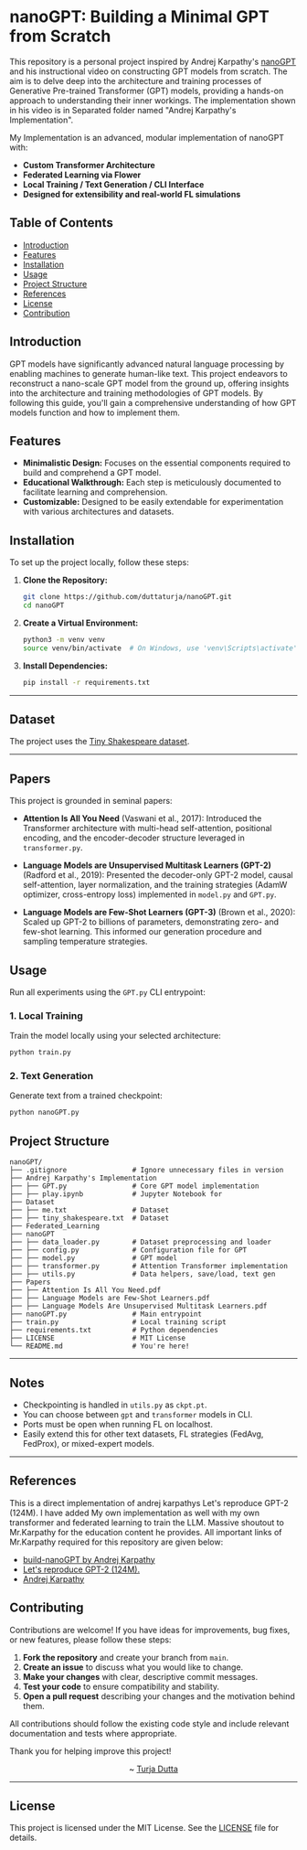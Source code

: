 # nanoGPT: Building a Minimal GPT from Scratch

This repository is a personal project inspired by Andrej Karpathy's [nanoGPT](https://github.com/karpathy/build-nanoGPT) and his instructional video on constructing GPT models from scratch. The aim is to delve deep into the architecture and training processes of Generative Pre-trained Transformer (GPT) models, providing a hands-on approach to understanding their inner workings. The implementation shown in his video is in Separated folder named "Andrej Karpathy's Implementation".

My Implementation is an advanced, modular implementation of nanoGPT with:
- **Custom Transformer Architecture** 
- **Federated Learning via Flower**
- **Local Training / Text Generation / CLI Interface**
- **Designed for extensibility and real-world FL simulations**

## Table of Contents

- [Introduction](#introduction)
- [Features](#features)
- [Installation](#installation)
- [Usage](#usage)
- [Project Structure](#project-structure)
- [References](#references)
- [License](#license)
- [Contribution](#contributing)

##  Introduction

GPT models have significantly advanced natural language processing by enabling machines to generate human-like text. This project endeavors to reconstruct a nano-scale GPT model from the ground up, offering insights into the architecture and training methodologies of GPT models. By following this guide, you'll gain a comprehensive understanding of how GPT models function and how to implement them.

## Features

- **Minimalistic Design:** Focuses on the essential components required to build and comprehend a GPT model.
- **Educational Walkthrough:** Each step is meticulously documented to facilitate learning and comprehension.
- **Customizable:** Designed to be easily extendable for experimentation with various architectures and datasets.

## Installation

To set up the project locally, follow these steps:

1. **Clone the Repository:**

   ```bash
   git clone https://github.com/duttaturja/nanoGPT.git
   cd nanoGPT
   ```

2. **Create a Virtual Environment:**

   ```bash
   python3 -m venv venv
   source venv/bin/activate  # On Windows, use 'venv\Scripts\activate'
   ```

3. **Install Dependencies:**

   ```bash
   pip install -r requirements.txt
   ```

---

## Dataset

The project uses the [Tiny Shakespeare dataset](https://raw.githubusercontent.com/karpathy/char-rnn/master/data/tinyshakespeare/input.txt).

---

## Papers

This project is grounded in seminal papers:

- **Attention Is All You Need** (Vaswani et al., 2017): Introduced the Transformer architecture with multi-head self-attention, positional encoding, and the encoder-decoder structure leveraged in `transformer.py`.

- **Language Models are Unsupervised Multitask Learners (GPT-2)** (Radford et al., 2019): Presented the decoder-only GPT-2 model, causal self-attention, layer normalization, and the training strategies (AdamW optimizer, cross-entropy loss) implemented in `model.py` and `GPT.py`.

- **Language Models are Few-Shot Learners (GPT-3)** (Brown et al., 2020): Scaled up GPT-2 to billions of parameters, demonstrating zero- and few-shot learning. This informed our generation procedure and sampling temperature strategies.


## Usage

Run all experiments using the `GPT.py` CLI entrypoint:

### 1. Local Training
Train the model locally using your selected architecture:
```bash
python train.py
```

### 2. Text Generation
Generate text from a trained checkpoint:
```bash
python nanoGPT.py
```
<!--
### 3. Federated Learning (Flower)
#### Start Server:
```bash
python -m nanoGPT.GPT fl_server --rounds 3
```

#### Start Clients (in separate terminals):
```bash
python -m nanoGPT.GPT fl_client --cid 0 --clients 3 --epochs 1
python -m nanoGPT.GPT fl_client --cid 1 --clients 3 --epochs 1
python -m nanoGPT.GPT fl_client --cid 2 --clients 3 --epochs 1
```
> Each client trains on its own partition of Tiny Shakespeare and syncs with the central server.

---
-->
## Project Structure

```
nanoGPT/
├── .gitignore                # Ignore unnecessary files in version 
├── Andrej Karpathy's Implementation
├── ├── GPT.py                # Core GPT model implementation
├── ├── play.ipynb            # Jupyter Notebook for 
├── Dataset
├── ├── me.txt                # Dataset
├── ├── tiny_shakespeare.txt  # Dataset
├── Federated_Learning
├── nanoGPT
├── ├── data_loader.py        # Dataset preprocessing and loader
├── ├── config.py             # Configuration file for GPT
├── ├── model.py              # GPT model
├── ├── transformer.py        # Attention Transformer implementation
├── ├── utils.py              # Data helpers, save/load, text gen
├── Papers
├── ├── Attention Is All You Need.pdf
├── ├── Language Models are Few-Shot Learners.pdf
├── ├── Language Models Are Unsupervised Multitask Learners.pdf
├── nanoGPT.py                # Main entrypoint 
├── train.py                  # Local training script
├── requirements.txt          # Python dependencies
├── LICENSE                   # MIT License
└── README.md                 # You're here!
```

---

## Notes
- Checkpointing is handled in `utils.py` as `ckpt.pt`.
- You can choose between `gpt` and `transformer` models in CLI.
- Ports must be open when running FL on localhost.
- Easily extend this for other text datasets, FL strategies (FedAvg, FedProx), or mixed-expert models.

---

## References

This is a direct implementation of andrej karpathys Let's reproduce GPT-2 (124M). I have added My own implementation as well with my own transformer and federated learning to train the LLM. Massive shoutout to Mr.Karpathy for the education content he provides. All important links of Mr.Karpathy required for this repository are given below:

- [build-nanoGPT by Andrej Karpathy](https://github.com/karpathy/build-nanoGPT)
- [Let's reproduce GPT-2 (124M).](https://www.youtube.com/watch?v=l8pRSuU81PU)
- [Andrej Karpathy](https://github.com/karpathy)

## Contributing

Contributions are welcome! If you have ideas for improvements, bug fixes, or new features, please follow these steps:

1. **Fork the repository** and create your branch from `main`.
2. **Create an issue** to discuss what you would like to change.
3. **Make your changes** with clear, descriptive commit messages.
4. **Test your code** to ensure compatibility and stability.
5. **Open a pull request** describing your changes and the motivation behind them.

All contributions should follow the existing code style and include relevant documentation and tests where appropriate.

Thank you for helping improve this project!
<p align=center>
~ <a href="https://github.com/duttaturja">Turja Dutta </a>
</p>

---
## License

This project is licensed under the MIT License. See the [LICENSE](LICENSE) file for details.
